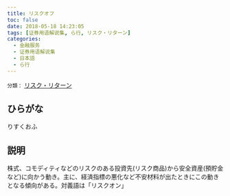 ```yaml
---
title: リスクオフ
toc: false
date: 2018-05-18 14:23:05
tags: [证券用语解说集, ら行, リスク・リターン]
categories:
  - 金融服务
  - 证券用语解说集
  - 日本語
  - ら行
---
```


`分類：` [リスク・リターン](/tags/リスク・リターン/)

## ひらがな

りすくおふ

## 説明

株式、コモディティなどのリスクのある投資先(リスク商品)から安全資産(預貯金など)に向かう動き。主に、経済指標の悪化など不安材料が出たときにこの動きとなる傾向がある。対義語は「リスクオン」
